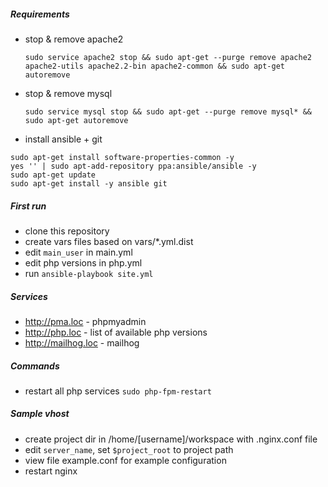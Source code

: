 ##### Requirements
- stop & remove apache2 
    
    `sudo service apache2 stop && sudo apt-get --purge remove apache2 apache2-utils apache2.2-bin apache2-common && sudo apt-get autoremove`

- stop & remove mysql 

    `sudo service mysql stop && sudo apt-get --purge remove mysql* && sudo apt-get autoremove`

- install ansible + git
```
sudo apt-get install software-properties-common -y
yes '' | sudo apt-add-repository ppa:ansible/ansible -y
sudo apt-get update
sudo apt-get install -y ansible git
```

##### First run
- clone this repository
- create vars files based on vars/*.yml.dist
- edit `main_user` in main.yml
- edit php versions in php.yml
- run `ansible-playbook site.yml`


##### Services
- http://pma.loc - phpmyadmin
- http://php.loc - list of available php versions
- http://mailhog.loc - mailhog


##### Commands
- restart all php services `sudo php-fpm-restart`


##### Sample vhost
- create project dir in /home/[username]/workspace with .nginx.conf file
- edit `server_name`, set `$project_root` to project path
- view file example.conf for example configuration
- restart nginx

